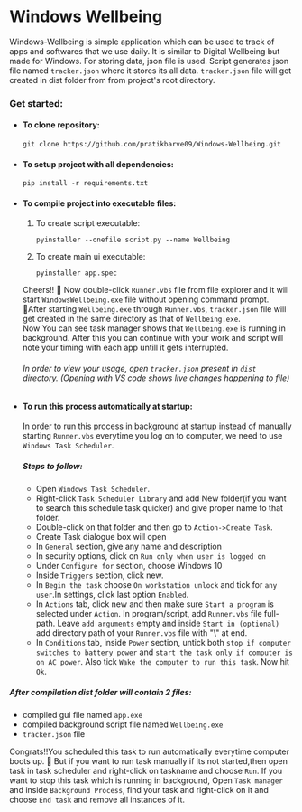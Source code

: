 # Windows Wellbeing
Windows-Wellbeing is simple application which can be used to track of apps and softwares that we use daily. It is similar to Digital Wellbeing but made for Windows. 
For storing data, json file is used. Script generates json file named `tracker.json` where it stores its all data.
`tracker.json` file will get created in dist folder from from project's root directory.

### Get started:
* #### To clone repository:
    ```
    git clone https://github.com/pratikbarve09/Windows-Wellbeing.git
    ```

* #### To setup project with all dependencies:
    ```
    pip install -r requirements.txt
    ```
* #### To compile project into executable files:
    1.  To create script executable:
        ``` 
        pyinstaller --onefile script.py --name Wellbeing
        ```
    2. To create main ui executable:
        ```
        pyinstaller app.spec
        ```
    
    
    Cheers!! :clinking_glasses:
    Now double-click `Runner.vbs` file from file explorer and it will start `WindowsWellbeing.exe` file without opening command prompt.<br/>
    :pushpin:After starting `Wellbeing.exe` through `Runner.vbs`, `tracker.json` file will get created in the same directory as that of `Wellbeing.exe`.<br/>
    Now You can see task manager shows that `Wellbeing.exe` is running in background. After this you can continue with your work and script will note your timing with each app untill it gets interrupted.
    ###### In order to view your usage, open `tracker.json` present in `dist` directory. (Opening with VS code shows live changes happening to file)

* #### To run this process automatically at startup:
    In order to run this process in background at startup instead of manually starting `Runner.vbs` everytime you log on to computer, we need to use `Windows Task Scheduler`.

    ##### Steps to follow:
    - Open `Windows Task Scheduler`.
    - Right-click `Task Scheduler Library` and add New folder(if you want to search this schedule task quicker) and give proper name to that folder.
    - Double-click on that folder and then go to `Action->Create Task`.
    - Create Task dialogue box will open
    - In `General` section, give any name and description
    - In security options, click on `Run only when user is logged on`
    - Under `Configure for` section, choose Windows 10
    - Inside `Triggers` section, click new.
    - In `Begin the task` choose `On workstation unlock` and tick for `any user`.In settings, click last option `Enabled`.
    - In `Actions` tab, click new and then make sure `Start a program` is selected under `Action`. In program/script, add `Runner.vbs` file full-path. Leave  `add arguments` empty and inside `Start in (optional)` add directory path of your `Runner.vbs` file with "\\" at end.
    - In `Conditions` tab, inside `Power` section, untick both `stop if computer switches to battery power` and `start the task only if computer is on AC power`. Also tick `Wake the computer to run this task`. Now hit `Ok`.

##### After compilation dist folder will contain 2 files: 
* compiled gui file named `app.exe`
* compiled background script file named `Wellbeing.exe`
* `tracker.json` file
    
 Congrats!!You scheduled this task to run automatically everytime computer boots up. :tada:
 But if you want to run task manually if its not started,then open task in task scheduler and right-click on taskname and choose `Run`. 
 If you want to stop this task which is running in background, Open `Task manager` and inside `Background Process`, find your task and right-click on it and choose `End task` and remove all instances of it.
